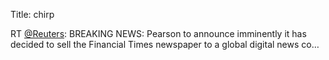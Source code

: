 Title: chirp

RT <a href="http://twitter.com/Reuters">@Reuters</a>: BREAKING NEWS: Pearson to announce imminently it has decided to sell the Financial Times newspaper to a global digital news co…

